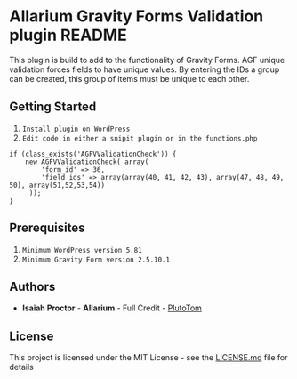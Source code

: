 # Allarium Gravity Forms Validation plugin README

This plugin is build to add to the functionality of Gravity Forms. AGF unique validation forces fields to have unique values. By entering the IDs a group can be created, this group of items must be unique to each other.


## Getting Started

1. `Install plugin on WordPress`
2. `Edit code in either a snipit plugin or in the functions.php`
```
if (class_exists('AGFVValidationCheck')) {
	new AGFVValidationCheck( array(
		'form_id' => 36,
		'field_ids' => array(array(40, 41, 42, 43), array(47, 48, 49, 50), array(51,52,53,54))
	 ));
}
```


## Prerequisites
1. `Minimum WordPress version 5.81`
2. `Minimum Gravity Form version 2.5.10.1`


## Authors
- **Isaiah Proctor** - **Allarium** - Full Credit - [PlutoTom](https://github.com/plutotom)

## License
This project is licensed under the MIT License - see the [LICENSE.md](LICENSE.md) file for details
